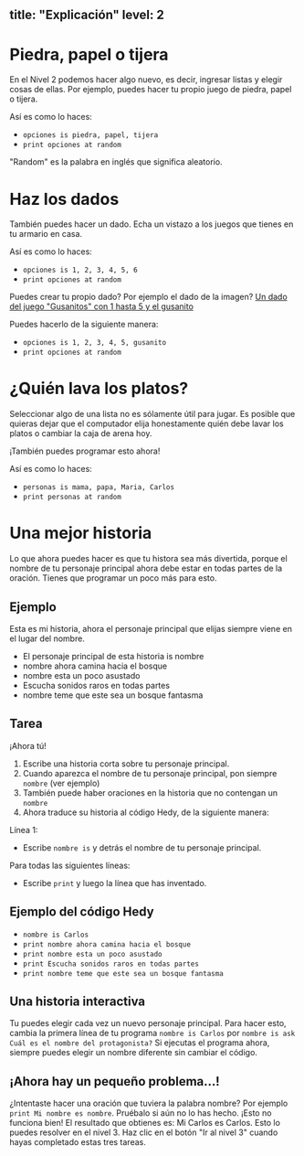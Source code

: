 title: "Explicación"
level: 2
---
# Piedra, papel o tijera

En el Nivel 2 podemos hacer algo nuevo, es decir, ingresar listas y elegir cosas de ellas.
Por ejemplo, puedes hacer tu propio juego de piedra, papel o tijera.

Así es como lo haces:

* `opciones is piedra, papel, tijera`
* `print opciones at random`

"Random" es la palabra en inglés que significa aleatorio.

# Haz los dados

También puedes hacer un dado. Echa un vistazo a los juegos que tienes en tu armario en casa.

Así es como lo haces:

* `opciones is 1, 2, 3, 4, 5, 6`
* `print opciones at random`

Puedes crear tu propio dado? Por ejemplo el dado de la imagen?
[Un dado del juego "Gusanitos" con 1 hasta 5 y el gusanito](https://cdn.jsdelivr.net/gh/felienne/hedy@24f19e9ac16c981517e7243120bc714912407eb5/coursedata/img/dobbelsteen.jpeg)

Puedes hacerlo de la siguiente manera:

* `opciones is 1, 2, 3, 4, 5, gusanito`
* `print opciones at random`

# ¿Quién lava los platos?

Seleccionar algo de una lista no es sólamente útil para jugar. Es posible que quieras dejar que el computador elija honestamente quién debe lavar los platos o cambiar la caja de arena hoy.

¡También puedes programar esto ahora!

Así es como lo haces:

* `personas is mama, papa, Maria, Carlos`
* `print personas at random`

# Una mejor historia

Lo que ahora puedes hacer es que tu histora sea más divertida, porque el nombre de tu personaje principal ahora
debe estar en todas partes de la oración.
Tienes que programar un poco más para esto.

## Ejemplo

Esta es mi historia, ahora el personaje principal que elijas siempre viene en el lugar del nombre.

* El personaje principal de esta historia is nombre
* nombre ahora camina hacia el bosque
* nombre esta un poco asustado
* Escucha sonidos raros en todas partes
* nombre teme que este sea un bosque fantasma

## Tarea

¡Ahora tú!

1. Escribe una historia corta sobre tu personaje principal.
2. Cuando aparezca el nombre de tu personaje principal, pon siempre `nombre` (ver ejemplo)
3. También puede haber oraciones en la historia que no contengan un `nombre`
4. Ahora traduce su historia al código Hedy, de la siguiente manera:

Línea 1:
* Escribe `nombre is` y detrás el nombre de tu personaje principal.

Para todas las siguientes líneas:
* Escribe `print` y luego la línea que has inventado.

## Ejemplo del código Hedy

* `nombre is Carlos`
* `print nombre ahora camina hacia el bosque`
* `print nombre esta un poco asustado`
* `print Escucha sonidos raros en todas partes`
* `print nombre teme que este sea un bosque fantasma`

## Una historia interactiva

Tu puedes elegir cada vez un nuevo personaje principal. Para hacer esto, cambia la primera línea de tu programa `nombre is Carlos` por `nombre is ask Cuál es el nombre del protagonista?`
Si ejecutas el programa ahora, siempre puedes elegir un nombre diferente sin cambiar el código.

## ¡Ahora hay un pequeño problema...!

¿Intentaste hacer una oración que tuviera la palabra nombre? Por ejemplo `print Mi nombre es nombre`.
Pruébalo si aún no lo has hecho.
¡Esto no funciona bien! El resultado que obtienes es: Mi Carlos es Carlos. Esto lo puedes resolver en el nivel 3.
Haz clic en el botón "Ir al nivel 3" cuando hayas completado estas tres tareas.
